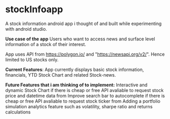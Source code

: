 # stockInfoapp
A stock information android app i thought of and built while experimenting with android studio.

**Use case of the app** 
Users who want to access news and surface level information of a stock of their interest.

App uses API from https://polygon.io/ and "https://newsapi.org/v2/". Hence limited to US stocks only.

**Current Features**:
App currently displays basic stock information, financials, YTD Stock Chart and related Stock-news.

**Future Features that i am thinking of to implement:**
Interactive and dynamic Stock Chart if there is cheap or free API avaliable to request stock price and datetime data from
Improve search bar to autocomplete if there is cheap or free API avaliable to request stock ticker from
Adding a portfolio simulation analytics feature such as volatility, sharpe ratio and returns calculations












